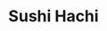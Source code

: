 ---
layout: place
title: "Sushi Hachi"
permalink: /district-of-columbia/washington/sushi-hachi.html
stateAbbr: DC
stateName: District of Columbia
cityName: Washington
place_id: ChIJ-QXZ3My5t4kRVtWtEPPtsv4
photos:
  - >-
    AUy1YQ3IjEf9JDcCz_ioZ0okEiZoZUw_foU5vtm3DdEL1eCcLb89d8B9PIVOSrA-uNX2wOIxo5AK-Wyt4PxO-NeqJqHOtZvQP1boHobuImW_qXu8tMofGRh7HwMwLKplCfELVtB_fGzrRqbfKHVlrak-_gpTWZZOOv5iS9E-ul5Hb403rCER8zaxMFugDLLDgTqqkj6UyrtazvpGBTKt-EZq-e8pt1wNbUIzGzlZSm4KiK4fbua3iuXlPo0Rp0c0ZDlf1lgSlaJHhiDEVOD3H5JSjo7oX8JgjJ6oBhwDiLT5ku_iYA
  - >-
    AUy1YQ1u2yg9tb-uiw1IluJFmVFP3NXEy2tJ5FQqdbVbAEOOp4FPx3qbzvY8ijpTlr9h-gOL-fSzRZjxDyLfDwMIEyE941w_jNBtHiuPI90pVrsJpqp5LieED_B-Y5ZoJ9Yd48riLScQfTo9n9Vt1ooDqUgsVtcvQe4xgHzmLuQNA-sw3s5gbUxPzRZW2UmVxdNKZJq2JLKUoW__EyKp8iNqiNqVx6j_ZhoirP89a7ETjlhA4FZ_G_RFrTPBHpaDG45F0Q9gCtXhNZySo1V8imHLAu27ZQg01lLRAsPP-RVXOKElaQ
  - >-
    AUy1YQ3eaSe8Dzntyz1d4run4QXc1m5UKV_mWc1P_z2v-Y4We5sWuXtwpxbaBuzvsumDnvR7HIHyNqPcgZyLWPIi0os4S0287twOsw8oeyPf79qJx6tJoXNskt1tqIL4FOxjyIE3224dzE6Zdv83r8EskC1KLRwr2zmBAc6gJMsuabwC0Aqk5HRo1lV0hNFiiRwxY2C5SrM9ZPRu08ay-L_jP-CuqNmXJArl_doGc6CuO3Y91gNr3Vz9krdDfpYb3m2ED6kUFWUGbLn3g1mbiknfySGgHEA10WjkDhyJwGy2pEzFwQ
  - >-
    AUy1YQ3fdXSqYemGmL98875IwVOmjyggYTeKIFhrTsqKuD8QJIBPuqpVcb3yk6tM6kroBtewuw3t1wLNhHs957_IH6e07wZkYQVknuC_-_l-1UtKnsp56KhgHXpNJ4Jzd5mkj117SY5WsQPiO__xlZYxL51zzfimuCgMBrgHdKTTQ_u6ZnHtILjYLVAlNYsR0D_m6_nFQWOJXw4Q0oLOlfiNV3IcfNmRrCXw87hVEUvBRmN9UhGlyP9BD38MGqrYxGeplJZnbDf0WYm_pZdIBZZjKLeLpy3OejyRSyErjZ3h1NiGtg
  - >-
    AUy1YQ0dmUZvl1j5-xg4Ev8449Nb2cSsdLHOQ0w6sVQIG99tjzfkDqy_-8sDXUy9amgZKt39hDRawHb9gA_9jG0aI5fpWTkTcaqbKgYOG7QZahpL9I3gLU-SkX31n9qDZ0ASdV5upiKVje1ngxLN5D0TiJhoWYuiwpohm9dQ5GH9rrw688FpPq4DLn9_Xe-LKvvvZ3ithgX709aLluM4OIKRaHngqeZ27vDkxEBdjX3DkP7UhyZT33NyEnF3GmRGPh55NBmPpPthFYopY-bZwq9aDbpD-xePp2EmxnD9cPrv3R3P9Q
  - >-
    AUy1YQ2Qb-SIndhfjnVGrive6a7IBAIhZ_FQoFSXQgXNA9256y1_OReZ7CGzepQr7F0kGRqV1ODgIfkF_Sd8DElO-KEiPfCRP4PY4_0IuCvY6eMP0_NzXQJ2-GfPQVsK_2_Ql4LEevz7aDi9Ujqszz3y29xEuFcPMR44RW494NSGThil7Rv1M6im20x6Q1eCDIfSNlweXzP_XPdPKKN0ynnV7TcuVUDbqdP4sc-yiWrWepx26QmAETMpBz4G86JGWg4YECWJhV_GVeR0Z-WuIzoc-b7t-PUG_NRH4lr4QvBz5BUVAZ4XPdrcuVOEY7SjVLq55CC1ywY4IlkbLla0D4rFUlOb-QSPa3JphtYAzod6glM0OKo1dZpIxj1g1BpeL6fG75yrWTk7OyzODHLyhiStTL2TmAOgd2X_SQtQ1ewCqC2Vhw
  - >-
    AUy1YQ1Ku6Ta44lfn3kYEa8KF3HOgKc7tGBI4nBMLtDh1jqSF3iAx1hrkkd-9W-gMaN-v-3gLlxfS2uGJhoIWELR3IpgR_tF2vK4uGggYMYpkXsqleTW_Exvb3mFD1z3ga1snbZ1Sja4tVZGMWj7bKr4YZXzufUQ4By5D739Rgtl-mxl-XYkBqFcSzwa1_PkZ874JHdXFocMTsvd-maDXCGvjxOB55CRU5UQwU8E3thpVyGUF_ne_jhOnV0Hgxi07Ar-sn6QgOX0lJQ2myji9ZUiVhnw4mVXCJC_O5-OZvqScJVaaonQHOH4tndbEPlR8vlje-CO6OCUJoZROaMBi5qb5wM8t56tylhovl-sud4l_gbVRkLJE08FFWRrpkS7wu19U4NL7iMWxBhu2vnJS5nQXdeeG7YBkz8qsx6GNydjivczPg
  - >-
    AUy1YQ2DaDM-7RJybqWzCKndd8DGZaYdKEb9LUZRPMMgQzLEudsS3_SzDHz-9ICK_shA0mwYr1LCUMCpQ53dFMvcO5K31eaKluwXyNpeRpGi6sTWfu-t3QQXJ8-qbRFcGnTIkkJE77GQcCsyRDY-SUzNJ6yekLnp4aEdH213PxAruVFJ9jlBfdtUH_u9fcrPXECVe1Y-WhDruOHTqtVdOFjhZa5a9Nc4JcvIXN_uuGc9QBPdI6Q6ZwYFyqAKagsuHmj1F7f2w6o-4nhM92_lR1L6FEv1d1l9hUl2H8-EMpJ4bVLAOA
  - >-
    AUy1YQ1_vtLWNr7orCKmirkextSc99QEErqRqjEQIbWaVc-KMYMMFeO_UE9TUN9nO44c6T7bDXWLiMgeYHD_UNhGeTruX8AOGcdiSf-BuxRxMAFlYFxmCcLKSzrv_LgSf_SootpFUce4fa81LqKC5KNR9pEfbfTtXsz6332bTsYhC1quPdORYF2CRV4hy1MUSWDySkz2vvtLAQjWPhlxOOJdisMYyDs3DTXwkK5aoTkxU6SXxwlDq09sYRip5_eYA9bxBsm5VkFSWLgQ0Vh_VAF06MnsLrZiNDNqnvoX8N49LLaP0eGWnQxuEZkPNg9G8ijrQPFAKfmlVAJvQkrt-Tdo_nL5mlVFYzhX_g1LNYoktfj-TSi8T--Z3IUtOqWjxykUyIWYMBqzMT41NWtfOMYxMLw-HsbhYDvw9oEHfx2BWeovPw
  - >-
    AUy1YQ0yumSMcaDbTT3XqsMghOA-whdP4QfMn_4xTj2_ayDHkq3rVhgyJykf0ihde3ldXRP_4CQ5RC74as1BLhVk5BMfjkyJBwcRmMfAMhJxVGsscpiDM6Xy-H0qpslypvbJjUGij6fOg35dj49KGsFhiqoC5aKtL6dNejlUVxStZozhuiWuKcIwym_pX7NEyF8-hBLBpcRTAvJlcfivFsWTcE96OGDlBfFyAtUS2MlpitLJ66DEHF-CTKCxqVYw0wXPZ1Nn5-99W3ZUimUyu1DqomfYB1DeSe_LmfY8os0BP0KO0A
address: 735 8th St SE, Washington, DC 20003, USA
street: 735 8th St SE
city: Washington
state: DC
zip: '20003'
country: USA
neighborhood: Capitol Hill
latitude: '38.880034'
longitude: '-76.995221'
accessibility_options:
  wheelchairAccessibleEntrance: true
  wheelchairAccessibleRestroom: true
  wheelchairAccessibleSeating: true
business_status: OPERATIONAL
name: Sushi Hachi
google_maps_links:
  directionsUri: >-
    https://www.google.com/maps/dir//''/data=!4m7!4m6!1m1!4e2!1m2!1m1!1s0x89b7b9ccdcd905f9:0xfeb2edf310add556!3e0
  photosUri: >-
    https://www.google.com/maps/place//data=!4m3!3m2!1s0x89b7b9ccdcd905f9:0xfeb2edf310add556!10e5
  placeUri: https://maps.google.com/?cid=18352993059700856150
  reviewsUri: >-
    https://www.google.com/maps/place//data=!4m4!3m3!1s0x89b7b9ccdcd905f9:0xfeb2edf310add556!9m1!1b1
  writeAReviewUri: >-
    https://www.google.com/maps/place//data=!4m3!3m2!1s0x89b7b9ccdcd905f9:0xfeb2edf310add556!12e1
primary_type: Sushi Restaurant
opening_hours:
  regular: null
  current: null
secondary_opening_hours:
  regular:
    weekdayDescriptions: null
    type: null
  current:
    weekdayDescriptions: null
    type: null
phone: (202) 621-8499
price_level: null
price_range: null
rating: '4.4'
rating_count: 627
website: http://www.sushihachidc.com/
description: >-
  Clever maki, unique cocktails & imported wines in a stylish, brick-lined space
  with a relaxed vibe.
reviews:
  - ChZDSUhNMG9nS0VJQ0FnSUNfdi1uMkxREAE
  - ChZDSUhNMG9nS0VJQ0FnSURmcVpYVkhBEAE
  - ChZDSUhNMG9nS0VJQ0FnSURyMy1DcVd3EAE
  - ChZDSUhNMG9nS0VJQ0FnTURneXNpQ0RBEAE
  - ChdDSUhNMG9nS0VJQ0FnSUNyM0ozVDlBRRAB
parking_options:
  freeStreetParking: true
  paidStreetParking: true
payment_options:
  acceptsCreditCards: true
  acceptsDebitCards: true
  acceptsNfc: true
allow_dogs: null
curbside_pickup: null
delivery: true
dine_in: true
good_for_children: false
good_for_groups: true
good_for_sports: false
live_music: false
menu_for_children: true
outdoor_seating: false
reservable: true
restroom: true
serves_beer: true
serves_breakfast: false
serves_brunch: false
serves_cocktails: true
serves_coffee: false
serves_dinner: true
serves_dessert: true
serves_lunch: true
serves_vegetarian_food: true
serves_wine: true
takeout: true

---